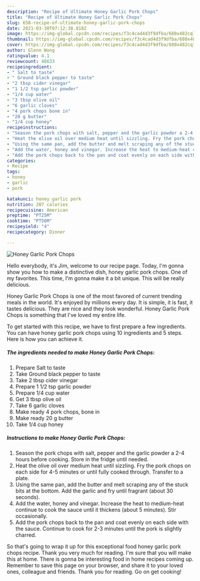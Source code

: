 ```yaml
---
description: "Recipe of Ultimate Honey Garlic Pork Chops"
title: "Recipe of Ultimate Honey Garlic Pork Chops"
slug: 658-recipe-of-ultimate-honey-garlic-pork-chops
date: 2021-03-30T07:12:38.818Z
image: https://img-global.cpcdn.com/recipes/f3c4cad4d3f9dfba/680x482cq70/honey-garlic-pork-chops-recipe-main-photo.jpg
thumbnail: https://img-global.cpcdn.com/recipes/f3c4cad4d3f9dfba/680x482cq70/honey-garlic-pork-chops-recipe-main-photo.jpg
cover: https://img-global.cpcdn.com/recipes/f3c4cad4d3f9dfba/680x482cq70/honey-garlic-pork-chops-recipe-main-photo.jpg
author: Glenn Wong
ratingvalue: 4.1
reviewcount: 46633
recipeingredient:
- " Salt to taste"
- " Ground black pepper to taste"
- "2 tbsp cider vinegar"
- "1 1/2 tsp garlic powder"
- "1/4 cup water"
- "3 tbsp olive oil"
- "6 garlic cloves"
- "4 pork chops bone in"
- "20 g butter"
- "1/4 cup honey"
recipeinstructions:
- "Season the pork chops with salt, pepper and the garlic powder a 2-4 hours before cooking. Store in the fridge until needed."
- "Heat the olive oil over medium heat until sizzling. Fry the pork chops on each side for 4-5 minutes or until fully cooked through. Transfer to a plate."
- "Using the same pan, add the butter and melt scraping any of the stuck bits at the bottom. Add the garlic and fry until fragrant (about 30 seconds)."
- "Add the water, honey and vinegar. Increase the heat to medium-heat continue to cook the sauce until it thickens (about 5 minutes). Stir occasionally."
- "Add the pork chops back to the pan and coat evenly on each side with the sauce. Continue to cook for 2-3 minutes until the pork is slightly charred."
categories:
- Recipe
tags:
- honey
- garlic
- pork

katakunci: honey garlic pork 
nutrition: 207 calories
recipecuisine: American
preptime: "PT25M"
cooktime: "PT56M"
recipeyield: "4"
recipecategory: Dinner

---
```



![Honey Garlic Pork Chops](https://img-global.cpcdn.com/recipes/f3c4cad4d3f9dfba/680x482cq70/honey-garlic-pork-chops-recipe-main-photo.jpg)

Hello everybody, it's Jim, welcome to our recipe page. Today, I'm gonna show you how to make a distinctive dish, honey garlic pork chops. One of my favorites. This time, I'm gonna make it a bit unique. This will be really delicious.



Honey Garlic Pork Chops is one of the most favored of current trending meals in the world. It's enjoyed by millions every day. It is simple, it is fast, it tastes delicious. They are nice and they look wonderful. Honey Garlic Pork Chops is something that I've loved my entire life.


To get started with this recipe, we have to first prepare a few ingredients. You can have honey garlic pork chops using 10 ingredients and 5 steps. Here is how you can achieve it.

<!--inarticleads1-->

##### The ingredients needed to make Honey Garlic Pork Chops:

1. Prepare  Salt to taste
1. Take  Ground black pepper to taste
1. Take 2 tbsp cider vinegar
1. Prepare 1 1/2 tsp garlic powder
1. Prepare 1/4 cup water
1. Get 3 tbsp olive oil
1. Take 6 garlic cloves
1. Make ready 4 pork chops, bone in
1. Make ready 20 g butter
1. Take 1/4 cup honey




<!--inarticleads2-->

##### Instructions to make Honey Garlic Pork Chops:

1. Season the pork chops with salt, pepper and the garlic powder a 2-4 hours before cooking. Store in the fridge until needed.
1. Heat the olive oil over medium heat until sizzling. Fry the pork chops on each side for 4-5 minutes or until fully cooked through. Transfer to a plate.
1. Using the same pan, add the butter and melt scraping any of the stuck bits at the bottom. Add the garlic and fry until fragrant (about 30 seconds).
1. Add the water, honey and vinegar. Increase the heat to medium-heat continue to cook the sauce until it thickens (about 5 minutes). Stir occasionally.
1. Add the pork chops back to the pan and coat evenly on each side with the sauce. Continue to cook for 2-3 minutes until the pork is slightly charred.




So that's going to wrap it up for this exceptional food honey garlic pork chops recipe. Thank you very much for reading. I'm sure that you will make this at home. There is gonna be interesting food in home recipes coming up. Remember to save this page on your browser, and share it to your loved ones, colleague and friends. Thank you for reading. Go on get cooking!

